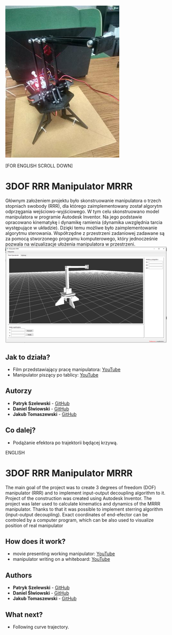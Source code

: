 
![MRRR](/pics/main.JPG)

[FOR ENGLISH SCROLL DOWN]
# 3DOF RRR Manipulator MRRR

Głównym założeniem projektu było skonstruowanie manipulatora o trzech stopniach swobody (RRR), dla którego zaimplementowany został algorytm odprzęgania wejściowo-wyjściowego. W tym celu skonstruowano model manipulatora w programie Autodesk Inventor. Na jego podstawie opracowano kinematykę i dynamikę ramienia (dynamika uwzględnia tarcia występujące w układzie). Dzięki temu możliwe było zaimplementowanie algorytmu sterowania. Współrzędne z przestrzeni zadaniowej zadawane są za pomocą stworzonego programu komputerowego, który jednocześnie pozwala na wizualizacje ułożenia manipulatora w przestrzeni.
![Panel operatorski](/pics/panel.PNG)
## Jak to działa?

* Film przedstawiający pracę manipulatora: [YouTube](https://www.youtube.com/watch?v=qWZ4Pu-Mfno&t=94s)
* Manipulator piszący po tablicy: [YouTube](https://www.youtube.com/watch?v=iwTSjGh-M1s)

## Autorzy

* **Patryk Szelewski** - [GitHub](https://github.com/pszelew)
* **Daniel Ślwiowski** - [GitHub](https://github.com/DSliwowski1)
* **Jakub Tomaszewski** - [GitHub](https://github.com/TomaszewskiJakub)
## Co dalej?
* Podążanie efektora po trajektorii będącej krzywą.

ENGLISH
# 3DOF RRR Manipulator MRRR

The main goal of the project was to create 3 degrees of freedom (DOF) manipulator (RRR) and to implement input-output decoupling algorithm to it. Project of the construction was created using Autodesk Inventor. The project was later used to calculate kinematics and dynamics of the MRRR manipulator. Thanks to that it was possible to implement sterring algorithm (input-output decoupling). Exact coordinates of end-efector can be controled by a computer program, which can be also used to visualize position of real manipulator

## How does it work?

* movie presenting working manipulator: [YouTube](https://www.youtube.com/watch?v=qWZ4Pu-Mfno&t=94s)
* manipulator writing on a whiteboard: [YouTube](https://www.youtube.com/watch?v=iwTSjGh-M1s)

## Authors
* **Patryk Szelewski** - [GitHub](https://github.com/pszelew)
* **Daniel Ślwiowski** - [GitHub](https://github.com/DSliwowski1)
* **Jakub Tomaszewski** - [GitHub](https://github.com/TomaszewskiJakub)
## What next?
* Following curve trajectory.
